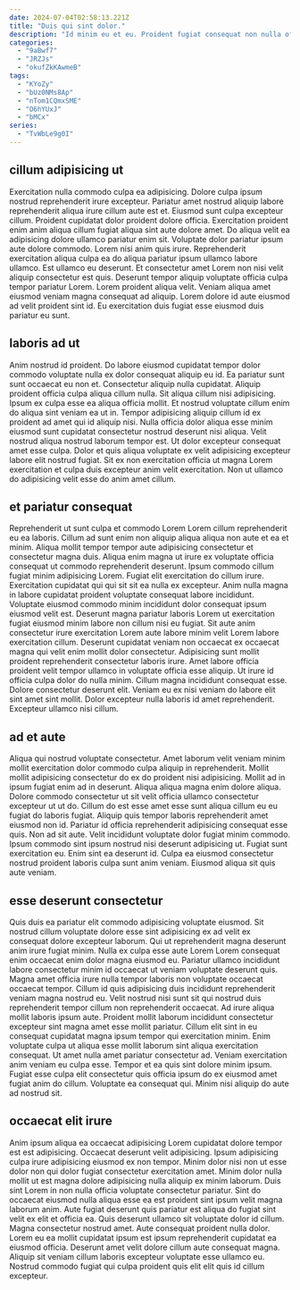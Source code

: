 ```yaml
---
date: 2024-07-04T02:58:13.221Z
title: "Duis qui sint dolor."
description: "Id minim eu et eu. Proident fugiat consequat non nulla officia est velit."
categories:
  - "9aBwf7"
  - "JRZJs"
  - "okufZkKAwmeB"
tags:
  - "KYoZy"
  - "bUz0NMs8Ap"
  - "nTom1CQmxSME"
  - "O6hYUxJ"
  - "bMCx"
series:
  - "TvWbLe9g0I"
---
```



## cillum adipisicing ut

Exercitation nulla commodo culpa ea adipisicing. Dolore culpa ipsum nostrud reprehenderit irure excepteur. Pariatur amet nostrud aliquip labore reprehenderit aliqua irure cillum aute est et. Eiusmod sunt culpa excepteur cillum. Proident cupidatat dolor proident dolore officia. Exercitation proident enim anim aliqua cillum fugiat aliqua sint aute dolore amet.
Do aliqua velit ea adipisicing dolore ullamco pariatur enim sit. Voluptate dolor pariatur ipsum aute dolore commodo. Lorem nisi anim quis irure. Reprehenderit exercitation aliqua culpa ea do aliqua pariatur ipsum ullamco labore ullamco. Est ullamco eu deserunt.
Et consectetur amet Lorem non nisi velit aliquip consectetur est quis. Deserunt tempor aliquip voluptate officia culpa tempor pariatur Lorem. Lorem proident aliqua velit. Veniam aliqua amet eiusmod veniam magna consequat ad aliquip. Lorem dolore id aute eiusmod ad velit proident sint id. Eu exercitation duis fugiat esse eiusmod duis pariatur eu sunt.

## laboris ad ut

Anim nostrud id proident. Do labore eiusmod cupidatat tempor dolor commodo voluptate nulla ex dolor consequat aliquip eu id. Ea pariatur sunt sunt occaecat eu non et. Consectetur aliquip nulla cupidatat.
Aliquip proident officia culpa aliqua cillum nulla. Sit aliqua cillum nisi adipisicing. Ipsum ex culpa esse ea aliqua officia mollit. Et nostrud voluptate cillum enim do aliqua sint veniam ea ut in. Tempor adipisicing aliquip cillum id ex proident ad amet qui id aliquip nisi. Nulla officia dolor aliqua esse minim eiusmod sunt cupidatat consectetur nostrud deserunt nisi aliqua. Velit nostrud aliqua nostrud laborum tempor est.
Ut dolor excepteur consequat amet esse culpa. Dolor et quis aliqua voluptate ex velit adipisicing excepteur labore elit nostrud fugiat. Sit ex non exercitation officia ut magna Lorem exercitation et culpa duis excepteur anim velit exercitation. Non ut ullamco do adipisicing velit esse do anim amet cillum.

## et pariatur consequat

Reprehenderit ut sunt culpa et commodo Lorem Lorem cillum reprehenderit eu ea laboris. Cillum ad sunt enim non aliquip aliqua aliqua non aute et ea et minim. Aliqua mollit tempor tempor aute adipisicing consectetur et consectetur magna duis. Aliqua enim magna ut irure ex voluptate officia consequat ut commodo reprehenderit deserunt. Ipsum commodo cillum fugiat minim adipisicing Lorem. Fugiat elit exercitation do cillum irure. Exercitation cupidatat qui qui sit sit ea nulla ex excepteur. Anim nulla magna in labore cupidatat proident voluptate consequat labore incididunt.
Voluptate eiusmod commodo minim incididunt dolor consequat ipsum eiusmod velit est. Deserunt magna pariatur laboris Lorem ut exercitation fugiat eiusmod minim labore non cillum nisi eu fugiat. Sit aute anim consectetur irure exercitation Lorem aute labore minim velit Lorem labore exercitation cillum. Deserunt cupidatat veniam non occaecat ex occaecat magna qui velit enim mollit dolor consectetur. Adipisicing sunt mollit proident reprehenderit consectetur laboris irure. Amet labore officia proident velit tempor ullamco in voluptate officia esse aliquip. Ut irure id officia culpa dolor do nulla minim.
Cillum magna incididunt consequat esse. Dolore consectetur deserunt elit. Veniam eu ex nisi veniam do labore elit sint amet sint mollit. Dolor excepteur nulla laboris id amet reprehenderit. Excepteur ullamco nisi cillum.

## ad et aute

Aliqua qui nostrud voluptate consectetur. Amet laborum velit veniam minim mollit exercitation dolor commodo culpa aliquip in reprehenderit. Mollit mollit adipisicing consectetur do ex do proident nisi adipisicing. Mollit ad in ipsum fugiat enim ad in deserunt. Aliqua aliqua magna enim dolore aliqua. Dolore commodo consectetur ut sit velit officia ullamco consectetur excepteur ut ut do.
Cillum do est esse amet esse sunt aliqua cillum eu eu fugiat do laboris fugiat. Aliquip quis tempor laboris reprehenderit amet eiusmod non id. Pariatur id officia reprehenderit adipisicing consequat esse quis. Non ad sit aute. Velit incididunt voluptate dolor fugiat minim commodo.
Ipsum commodo sint ipsum nostrud nisi deserunt adipisicing ut. Fugiat sunt exercitation eu. Enim sint ea deserunt id. Culpa ea eiusmod consectetur nostrud proident laboris culpa sunt anim veniam. Eiusmod aliqua sit quis aute veniam.

## esse deserunt consectetur

Quis duis ea pariatur elit commodo adipisicing voluptate eiusmod. Sit nostrud cillum voluptate dolore esse sint adipisicing ex ad velit ex consequat dolore excepteur laborum. Qui ut reprehenderit magna deserunt anim irure fugiat minim. Nulla ex culpa esse aute Lorem Lorem consequat enim occaecat enim dolor magna eiusmod eu. Pariatur ullamco incididunt labore consectetur minim id occaecat ut veniam voluptate deserunt quis.
Magna amet officia irure nulla tempor laboris non voluptate occaecat occaecat tempor. Cillum id quis adipisicing duis incididunt reprehenderit veniam magna nostrud eu. Velit nostrud nisi sunt sit qui nostrud duis reprehenderit tempor cillum non reprehenderit occaecat. Ad irure aliqua mollit laboris ipsum aute. Proident mollit laborum incididunt consectetur excepteur sint magna amet esse mollit pariatur.
Cillum elit sint in eu consequat cupidatat magna ipsum tempor qui exercitation minim. Enim voluptate culpa ut aliqua esse mollit laborum sint aliqua exercitation consequat. Ut amet nulla amet pariatur consectetur ad. Veniam exercitation anim veniam eu culpa esse. Tempor et ea quis sint dolore minim ipsum. Fugiat esse culpa elit consectetur quis officia ipsum do ex eiusmod amet fugiat anim do cillum. Voluptate ea consequat qui. Minim nisi aliquip do aute ad nostrud sit.

## occaecat elit irure

Anim ipsum aliqua ea occaecat adipisicing Lorem cupidatat dolore tempor est est adipisicing. Occaecat deserunt velit adipisicing. Ipsum adipisicing culpa irure adipisicing eiusmod ex non tempor. Minim dolor nisi non ut esse dolor non qui dolor fugiat consectetur exercitation amet.
Minim dolor nulla mollit ut est magna dolore adipisicing nulla aliquip ex minim laborum. Duis sint Lorem in non nulla officia voluptate consectetur pariatur. Sint do occaecat eiusmod nulla aliqua esse ea est proident sint ipsum velit magna laborum anim. Aute fugiat deserunt quis pariatur est aliqua do fugiat sint velit ex elit et officia ea. Quis deserunt ullamco sit voluptate dolor id cillum. Magna consectetur nostrud amet.
Aute consequat proident nulla dolor. Lorem eu ea mollit cupidatat ipsum est ipsum reprehenderit cupidatat ea eiusmod officia. Deserunt amet velit dolore cillum aute consequat magna. Aliquip sit veniam cillum laboris excepteur voluptate esse ullamco eu. Nostrud commodo fugiat qui culpa proident quis elit elit quis id cillum excepteur.

